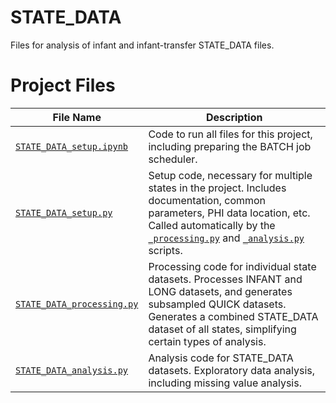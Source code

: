 # STATE_DATA 

Files for analysis of infant and infant-transfer STATE_DATA files.

# Project Files 

| File Name                  | Description |
|----------------------------|-------------|
| [`STATE_DATA_setup.ipynb`](STATE_DATA_setup.ipynb)  | Code to run all files for this project, including preparing the BATCH job scheduler. |
| [`STATE_DATA_setup.py`](STATE_DATA_setup.py)      | Setup code, necessary for multiple states in the project. Includes documentation, common parameters, PHI data location, etc. Called automatically by the [`_processing.py`](STATE_DATA_processing.py) and [`_analysis.py`](STATE_DATA_analysis.py) scripts. |
| [`STATE_DATA_processing.py`](STATE_DATA_processing.py) | Processing code for individual state datasets. Processes INFANT and LONG datasets, and generates subsampled QUICK datasets. Generates a combined STATE_DATA dataset of all states, simplifying certain types of analysis. |
| [`STATE_DATA_analysis.py`](STATE_DATA_analysis.py)   | Analysis code for STATE_DATA datasets. Exploratory data analysis, including missing value analysis. |



